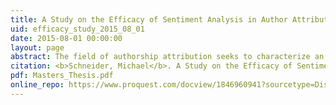 ```yaml
---
title: A Study on the Efficacy of Sentiment Analysis in Author Attribution
uid: efficacy_study_2015_08_01
date: 2015-08-01 00:00:00
layout: page
abstract: The field of authorship attribution seeks to characterize an author’s writing style well enough to determine whether he or she has written a text of interest. One subfield of authorship attribution, stylometry, seeks to find the necessary literary attributes to quantify an author’s writing style. The research presented here sought to determine the efficacy of sentiment analysis as a new stylometric feature, by comparing its performance in attributing authorship against the performance of traditional stylometric features. Experimentation, with a corpus of sci-fi texts, found sentiment analysis to have a much lower performance in assigning authorship than the traditional stylometric features.
citation: <b>Schneider, Michael</b>. A Study on the Efficacy of Sentiment Analysis in Author Attribution. Diss. East Tennessee State University, 2015.
pdf: Masters_Thesis.pdf
online_repo: https://www.proquest.com/docview/1846960941?sourcetype=Dissertations%20&%20Theses
---
```

